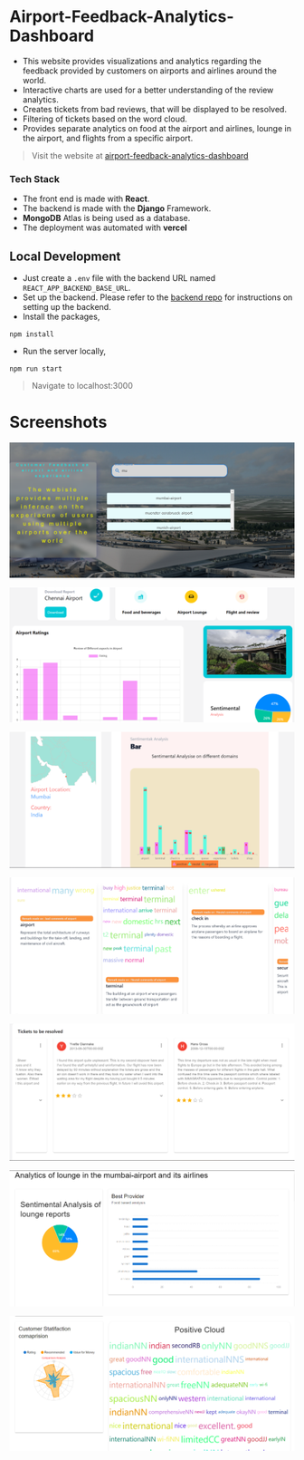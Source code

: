 # Airport-Feedback-Analytics-Dashboard

- This website provides visualizations and analytics regarding the feedback provided by customers on airports and airlines around the world.
- Interactive charts are used for a better understanding of the review analytics.
- Creates tickets from bad reviews, that will be displayed to be resolved.
- Filtering of tickets based on the word cloud.
- Provides separate analytics on food at the airport and airlines, lounge in the airport, and flights from a specific airport.

> Visit the website at [airport-feedback-analytics-dashboard](https://airport-feedback-analytics-website.vercel.app)

### Tech Stack

- The front end is made with **React**.
- The backend is made with the **Django** Framework.
- **MongoDB** Atlas is being used as a database.
- The deployment was automated with **vercel**

## Local Development

- Just create a `.env` file with the backend URL named `REACT_APP_BACKEND_BASE_URL`.
- Set up the backend. Please refer to the [backend repo](https://github.com/harisankar01/Airport-Feedback-Analytics-website-Backend) for instructions on setting up the backend.
- Install the packages,

```jsx!
npm install
```

- Run the server locally,

```jsx!
npm run start
```

> Navigate to localhost:3000

# Screenshots

![Home page](./Screenshots/home.png?raw=true "Landing page")

![Analytics page](./Screenshots/sentimental.png?raw=true "Sentimental Analysis")

![Analytics page](./Screenshots/location.png?raw=true "Location Analysis")

![Analytics page](./Screenshots/word_cloud.png?raw=true "Word Cloud Images")

![Analytics page](./Screenshots/tickets.png?raw=true "Tickets")

![Lounge analytics page](./Screenshots/specific.png?raw=true "Specific analytics")

![Lounge analytics page](./Screenshots/arrow.png?raw=true "Specific analytics")
